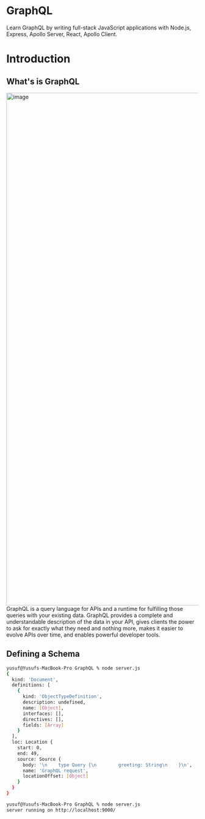 # GraphQL
Learn GraphQL by writing full-stack JavaScript applications with Node.js, Express, Apollo Server, React, Apollo Client.

# Introduction
## What's is GraphQL
<img width="1340" alt="image" src="https://user-images.githubusercontent.com/85268263/155052300-a11defc0-e89a-43eb-b7d4-75a586cf941a.png">
GraphQL is a query language for APIs and a runtime for fulfilling those queries with your existing data. GraphQL provides a complete and understandable description of the data in your API, gives clients the power to ask for exactly what they need and nothing more, makes it easier to evolve APIs over time, and enables powerful developer tools.

## Defining a Schema

```sh
yusuf@Yusufs-MacBook-Pro GraphQL % node server.js
{
  kind: 'Document',
  definitions: [
    {
      kind: 'ObjectTypeDefinition',
      description: undefined,
      name: [Object],
      interfaces: [],
      directives: [],
      fields: [Array]
    }
  ],
  loc: Location {
    start: 0,
    end: 49,
    source: Source {
      body: '\n    type Query {\n        greeting: String\n    }\n',
      name: 'GraphQL request',
      locationOffset: [Object]
    }
  }
}
```

```sh
yusuf@Yusufs-MacBook-Pro GraphQL % node server.js
server running on http://localhost:9000/
```
